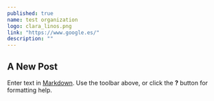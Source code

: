 ```yaml
---
published: true
name: test organization
logo: clara_linos.png
link: "https://www.google.es/"
description: ""
---
```


## A New Post

Enter text in [Markdown](http://daringfireball.net/projects/markdown/). Use the toolbar above, or click the **?** button for formatting help.
